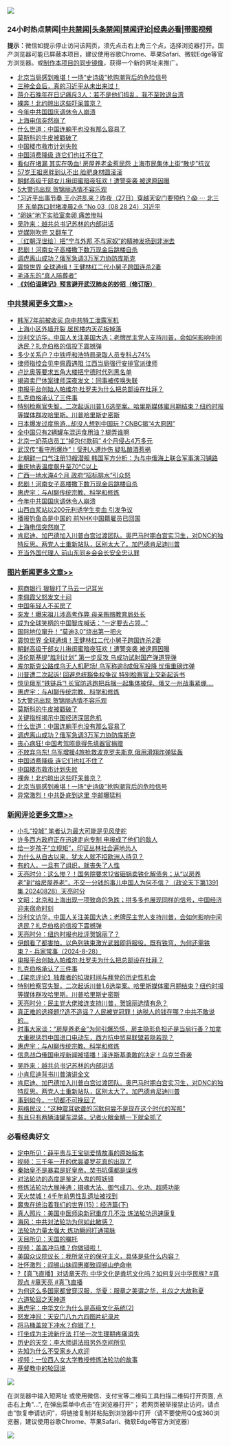 ![](https://raw.githubusercontent.com/jsvpn/jsproxy/dev/64photo/fqnews-qr.jpg)

<div id="tt">
<h3>24小时热点禁闻|<a href="#%E4%B8%AD%E5%85%B1%E7%A6%81%E9%97%BB%E6%9B%B4%E5%A4%9A%E6%96%87%E7%AB%A0">中共禁闻</a>|<a href="#%E5%9B%BE%E7%89%87%E6%96%B0%E9%97%BB%E6%9B%B4%E5%A4%9A%E6%96%87%E7%AB%A0">头条禁闻</a>|<a href="#%E6%96%B0%E9%97%BB%E8%AF%84%E8%AE%BA%E6%9B%B4%E5%A4%9A%E6%96%87%E7%AB%A0">禁闻评论|<a href="#%E5%BF%85%E7%9C%8B%E7%BB%8F%E5%85%B8%E5%A5%BD%E6%96%87">经典必看</a>|<a href="https://696153.xyz/3" target="_blank">带图视频</a></h3>
<div><b>提示：</b>微信如提示停止访问该网页，须先点击右上角三个点，选择浏览器打开。国产浏览器可能已屏蔽本项目，建议使用谷歌Chrome、苹果Safari、微软Edge等官方浏览器。或<a href="%E5%88%B6%E4%BD%9Cgit%E7%A6%81%E9%97%BB%E9%95%9C%E5%83%8F.md">制作本项目的同步镜像</a>，获得一个新的网址来推广。</div>
<ul>

<li><a href="/topimagenews/20240828/2080173.md">北京当局感到难堪！一场“史诗级”抢购潮背后的危险信号</a></li>
<li><a href="/sohnews/20240828/2080237.md">三种全会后，真的习近平从未出来过！</a></li>
<li><a href="/baitai/20240828/2080318.md">蒋介石晚年在日记痛斥3人：若不是他们捣乱，我不至败退台湾</a></li>
<li><a href="/topimagenews/20240828/2080190.md">裸奔！北约晾出这些吓呆普京？</a></li>
<li><a href="/cbnews/20240828/2080345.md">今年中共国国庆调休令人崩溃</a></li>
<li><a href="/cbnews/20240828/2080257.md">上海电信突然崩了</a></li>
<li><a href="/topimagenews/20240828/2080256.md">什么世道：中国连躺平也没有那么容易了</a></li>
<li><a href="/topimagenews/20240828/2080343.md">莫斯科的牛皮被戳破了</a></li>
<li><a href="/topimagenews/20240828/2080191.md">中国楼市救市计划失败</a></li>
<li><a href="/topimagenews/20240828/2080218.md">中国消费降级 连它们也扛不住了</a></li>
<li><a href="/cnnews/20240828/2080383.md">看似在堵漏 其实在吸血! 房屋养老金惹民怨 上海市民集体上街“散步”抗议</a></li>
<li><a href="/yule/20240828/2080385.md">57岁王祖贤胖到认不出 脸肥身材圆滚滚</a></li>
<li><a href="/topimagenews/20240829/2080509.md">朝鲜高级干部女儿揪闺蜜暗夜狂欢！遭警突袭 被逮原因曝</a></li>
<li><a href="/topimagenews/20240828/2080344.md">5大警讯出现 贺锦丽选情不容乐观</a></li>
<li><a href="/sohnews/20240829/2080474.md">“习近平出事节奏 王小洪乱来？昨夜（27日）穿越天安门要预约？😱 ⋯ 北三环 东单路口封堵凌晨2点 ”No 03（08 28 24）习近平</a></li>
<li><a href="/cbnews/20240828/2080220.md">“卵妹”地下实验室卖卵 痛苦惨叫</a></li>
<li><a href="/comments/20240828/2080262.md">吴祚来：越共总书记苏林的内部讲话</a></li>
<li><a href="/cbnews/20240828/2080192.md">党媒刚吹完 又翻车了</a></li>
<li><a href="/cbnews/20240828/2080207.md">〖红朝浮世绘〗把“宁与外邦 不与家奴”的精神发扬到非洲去</a></li>
<li><a href="/cbnews/20240828/2080365.md">悲剧！河南女子高楼撒下数万现金后跳楼自杀</a></li>
<li><a href="/topimagenews/20240828/2080236.md">调虎离山成功？俄军急调3万军力协防库斯克</a></li>
<li><a href="/topimagenews/20240829/2080585.md">震惊世界 全球通缉！王健林红二代小舅子跨国连杀2妻</a></li>
<li><a href="/sohnews/20240828/2080375.md">毛泽东的“真人陪葬者”</a></li>
<li><b><a href="/comments/20200207/1272816.md" target="_blank">《刘伯温碑记》预言避开武汉肺炎的妙招（修订版）</a></b></li>
</ul>
</div>

<div class="catlist">
<h3><a href="/cbnews/" target="_blank">中共禁闻</a><span><a href="/cbnews/" target="_blank" rel="nofollow">更多文章>></a></span></h3>
<ul>
<li><a href="/cbnews/20240829/2080630.md" target="_blank">韩军7年前被收买 向中共特工泄露军机</a></li>
<li><a href="/cbnews/20240829/2080629.md" target="_blank">上海小区外墙开裂 居民楼内天花板掉落</a></li>
<li><a href="/comments/20240829/2080621.md" target="_blank">沙利文访华，中国人关注美国大选；老牌民主党人支持川普，会如何影响中间选民？扎克伯格的信投下震撼弹</a></li>
<li><a href="/cbnews/20240829/2080614.md" target="_blank">多少关系户？中铁呼和浩特局录取人员专科占74%</a></li>
<li><a href="/cbnews/20240829/2080613.md" target="_blank">律师指控会见李佩霞遇阻 江西当局强行安排官派律师</a></li>
<li><a href="/cbnews/20240829/2080602.md" target="_blank">卢比奥等要求五角大楼把宁德时代列黑名单</a></li>
<li><a href="/cbnews/20240829/2080601.md" target="_blank">揭盗卖尸体案律师深夜发文：同事被传唤失联</a></li>
<li><a href="/comments/20240829/2080562.md" target="_blank">电报平台创始人帕维尔·杜罗夫为什么把总部设在杜拜？</a></li>
<li><a href="/comments/20240829/2080523.md" target="_blank">扎克伯格承认了三件事</a></li>
<li><a href="/comments/20240829/2080512.md" target="_blank">特别检察官失智，二次起诉川普1.6选举案。哈里斯媒体蜜月期结束？纽约时报等媒体群攻哈里斯。川普哈里斯史密斯</a></li>
<li><a href="/cbnews/20240829/2080472.md" target="_blank">日本爆发过度旅游…却没人想到中国玩？CNBC揭“4大原因”</a></li>
<li><a href="/cbnews/20240828/2080430.md" target="_blank">全中国只有2辆罐车混运食用油？糊弄谁啊</a></li>
<li><a href="/cbnews/20240828/2080419.md" target="_blank">北京一奶茶店员工“掉包付款码” 4个月侵占4万多元</a></li>
<li><a href="/cbnews/20240828/2080418.md" target="_blank">武汉传“看守所爆炸”！受刑人遭炸伤 疑私酿酒惹祸</a></li>
<li><a href="/cbnews/20240828/2080368.md" target="_blank">北朝鲜一口气注册13艘潜舰 韩国军方分析：为与中俄海上联合军事演习铺路</a></li>
<li><a href="/cbnews/20240828/2080367.md" target="_blank">重庆地表温度飙升至70℃以上</a></li>
<li><a href="/cbnews/20240828/2080366.md" target="_blank">广西一地水淹4个月 政府“招标排水”引众怒</a></li>
<li><a href="/cbnews/20240828/2080365.md" target="_blank">悲剧！河南女子高楼撒下数万现金后跳楼自杀</a></li>
<li><a href="/comments/20240828/2080320.md" target="_blank">惠虎宇：与AI聊传统宗教、科学和修炼</a></li>
<li><a href="/cbnews/20240828/2080345.md" target="_blank">今年中共国国庆调休令人崩溃</a></li>
<li><a href="/cbnews/20240828/2080272.md" target="_blank">山西血浆站以200元利诱学生卖血 引发争议</a></li>
<li><a href="/cbnews/20240828/2080258.md" target="_blank">播报钓鱼岛是中国的 前NHK中国籍雇员已回国</a></li>
<li><a href="/cbnews/20240828/2080257.md" target="_blank">上海电信突然崩了</a></li>
<li><a href="/comments/20240828/2080253.md" target="_blank">肯尼迪、加巴德加入川普白宫过渡团队。奥巴马时期白宫实习生，对DNC的独特反思。两党人士重新站队，区别太大了。加巴德肯尼迪川普</a></li>
<li><a href="/cbnews/20240828/2080244.md" target="_blank">充当外国代理人 前山东同乡会会长安全忠认罪</a></li>

</ul>
</div>
<div class="catlist">
<h3><a href="/topimagenews/" target="_blank">图片新闻</a><span><a href="/topimagenews/" target="_blank" rel="nofollow">更多文章>></a></span></h3>
<ul>
<li><a href="/topimagenews/20240829/2080628.md" target="_blank">网商银行 狠狠打了马云一记耳光</a></li>
<li><a href="/topimagenews/20240829/2080612.md" target="_blank">李佩霞父怒发文十问</a></li>
<li><a href="/topimagenews/20240829/2080600.md" target="_blank">中国年轻人不买房了</a></li>
<li><a href="/topimagenews/20240829/2080599.md" target="_blank">突发！曝宋祖儿涉高考作弊 母亲贿赂教育局处长</a></li>
<li><a href="/topimagenews/20240829/2080598.md" target="_blank">成为全球笑柄的中国智库喊话：“一定要去占领…”</a></li>
<li><a href="/topimagenews/20240829/2080586.md" target="_blank">国际地位窜升！“莫迪3.0”烧出第一把火</a></li>
<li><a href="/topimagenews/20240829/2080585.md" target="_blank">震惊世界 全球通缉！王健林红二代小舅子跨国连杀2妻</a></li>
<li><a href="/topimagenews/20240829/2080509.md" target="_blank">朝鲜高级干部女儿揪闺蜜暗夜狂欢！遭警突袭 被逮原因曝</a></li>
<li><a href="/topimagenews/20240828/2080417.md" target="_blank">泽伦斯基提“胜利计划” 第一步反攻 乌成功试射国产弹道导弹</a></li>
<li><a href="/topimagenews/20240828/2080395.md" target="_blank">库尔斯克公路成乌无人机靶场! 乌军称逾8成俄军投降 忧俄重磅炸弹</a></li>
<li><a href="/topimagenews/20240828/2080364.md" target="_blank">川普遭二次起诉! 回避总统豁免权争议 特别检察官上交新起诉书</a></li>
<li><a href="/topimagenews/20240828/2080363.md" target="_blank">惊见俄军“铁链兵”! 长官防逃跑把兵捆一起集体被俘、俄又一州战事紧绷&#8230;.</a></li>
<li><a href="/comments/20240828/2080320.md" target="_blank">惠虎宇：与AI聊传统宗教、科学和修炼</a></li>
<li><a href="/topimagenews/20240828/2080344.md" target="_blank">5大警讯出现 贺锦丽选情不容乐观</a></li>
<li><a href="/topimagenews/20240828/2080343.md" target="_blank">莫斯科的牛皮被戳破了</a></li>
<li><a href="/topimagenews/20240828/2080342.md" target="_blank">关键指标揭示中国经济深层危机</a></li>
<li><a href="/topimagenews/20240828/2080256.md" target="_blank">什么世道：中国连躺平也没有那么容易了</a></li>
<li><a href="/topimagenews/20240828/2080236.md" target="_blank">调虎离山成功？俄军急调3万军力协防库斯克</a></li>
<li><a href="/topimagenews/20240828/2080235.md" target="_blank">丧心病狂! 中国考驾照竟得先填器官捐赠</a></li>
<li><a href="/topimagenews/20240828/2080234.md" target="_blank">不放弃乌东! 乌军增援4旅抢救波克罗夫斯克 俄用滑翔炸弹猛轰</a></li>
<li><a href="/topimagenews/20240828/2080218.md" target="_blank">中国消费降级 连它们也扛不住了</a></li>
<li><a href="/topimagenews/20240828/2080191.md" target="_blank">中国楼市救市计划失败</a></li>
<li><a href="/topimagenews/20240828/2080190.md" target="_blank">裸奔！北约晾出这些吓呆普京？</a></li>
<li><a href="/topimagenews/20240828/2080173.md" target="_blank">北京当局感到难堪！一场“史诗级”抢购潮背后的危险信号</a></li>
<li><a href="/topimagenews/20240828/2080172.md" target="_blank">异常激烈！中共卧底到这里 华邮曝猛料</a></li>

</ul>
</div>
<div class="catlist">
<h3><a href="/comments/" target="_blank">新闻评论</a><span><a href="/comments/" target="_blank" rel="nofollow">更多文章>></a></span></h3>
<ul>
<li><a href="/comments/20240829/2080663.md" target="_blank">小扎“投城” 笔者认为最大可能是见风使舵</a></li>
<li><a href="/comments/20240829/2080662.md" target="_blank">许多西方政府正在迅速走向专制 电报成了他们的敌人</a></li>
<li><a href="/comments/20240829/2080661.md" target="_blank">给一岁孩子“立规矩”，印证丛林社会遍地怂人</a></li>
<li><a href="/comments/20240829/2080660.md" target="_blank">为什么从自古以来，犹太人就不招欧洲人待见？</a></li>
<li><a href="/comments/20240829/2080658.md" target="_blank">有的人，一旦有了组织，就丧失了人性</a></li>
<li><a href="/comments/20240829/2080654.md" target="_blank">天亮时分：这么惨？！国务院要求12省砸锅卖铁化解债务；从“以房养老”到“给房屋养老”，不交一分钱的事儿中国人为何不信？（政论天下第1391集 20240828）天亮时分</a></li>
<li><a href="/comments/20240829/2080627.md" target="_blank">文昭：北京和上海出现一项致命的急跌；拼多多也展现同样的信号，中国经济迎来宿命时刻</a></li>
<li><a href="/comments/20240829/2080621.md" target="_blank">沙利文访华，中国人关注美国大选；老牌民主党人支持川普，会如何影响中间选民？扎克伯格的信投下震撼弹</a></li>
<li><a href="/comments/20240829/2080584.md" target="_blank">天亮时分：纽约时报也批评贺锦丽了？</a></li>
<li><a href="/comments/20240829/2080583.md" target="_blank">伊朗看了都害怕，以色列铁束激光武器即将服役。既有铁穹，为何还需铁束？- 兵家常事（2024-8-28）</a></li>
<li><a href="/comments/20240829/2080562.md" target="_blank">电报平台创始人帕维尔·杜罗夫为什么把总部设在杜拜？</a></li>
<li><a href="/comments/20240829/2080523.md" target="_blank">扎克伯格承认了三件事</a></li>
<li><a href="/comments/20240829/2080519.md" target="_blank">【梁京评论】独裁者的垃圾时间与拜登的历史性机会</a></li>
<li><a href="/comments/20240829/2080512.md" target="_blank">特别检察官失智，二次起诉川普1.6选举案。哈里斯媒体蜜月期结束？纽约时报等媒体群攻哈里斯。川普哈里斯史密斯</a></li>
<li><a href="/comments/20240829/2080469.md" target="_blank">天亮时分：民主党大佬接连支持川普，贺锦丽选情有危？</a></li>
<li><a href="/comments/20240829/2080468.md" target="_blank">真正难的选择题⁉️造不造谣？人民被党冠罪！纳税人的钱在哪？中共不敢说的&#8230;</a></li>
<li><a href="/comments/20240828/2080426.md" target="_blank">时事大家谈：“房屋养老金”为何引爆恐慌，房主隐形负担还是当局行善？加拿大重税惩罚中国进口电动车，西方抗中贸易联盟若隐若现？</a></li>
<li><a href="/comments/20240828/2080320.md" target="_blank">惠虎宇：与AI聊传统宗教、科学和修炼</a></li>
<li><a href="/comments/20240828/2080359.md" target="_blank">信息战📺俄国电视新闻被插播！泽连斯基勇敢的决定！乌克兰奇袭</a></li>
<li><a href="/comments/20240828/2080262.md" target="_blank">吴祚来：越共总书记苏林的内部讲话</a></li>
<li><a href="/comments/20240828/2080261.md" target="_blank">小肯尼迪背书川普演讲全文</a></li>
<li><a href="/comments/20240828/2080253.md" target="_blank">肯尼迪、加巴德加入川普白宫过渡团队。奥巴马时期白宫实习生，对DNC的独特反思。两党人士重新站队，区别太大了。加巴德肯尼迪川普</a></li>
<li><a href="/comments/20240828/2080246.md" target="_blank">事到如今，一切都不可挽回了</a></li>
<li><a href="/comments/20240828/2080225.md" target="_blank">网络民议：“这种震耳欲聋的沉默何尝不是现在这个时代的写照”</a></li>
<li><a href="/comments/20240828/2080224.md" target="_blank">有且只有两辆油罐车混装，记者火眼金睛一下就全抓了</a></li>

</ul>
</div>

<div class="catlist">
<h3>必看经典好文</h3>
<ul>
<li><a href="/comments/20200616/1345658.md" target="_blank">定中所见：薛平贵与王宝钏爱情故事的原始版本</a></li>
<li><a href="/aomi/qiwen/20151223/484507.md" target="_blank">视频：三千年一开的优昙婆罗花真的出现了</a></li>
<li><a href="/lifebaike/20210407/1521258.md" target="_blank">秦始皇不是暴君是好皇帝，焚书坑儒都是误传</a></li>
<li><a href="/comments/20240320/2015219.md" target="_blank">对法轮功的态度是鉴定人鬼的照妖镜</a></li>
<li><a href="/comments/20191203/1234383.md" target="_blank">修炼法轮功大展神通：摄魂大法、御气成刀、化功、超感功能</a></li>
<li><a href="/ccpdope/20181219/1049286.md" target="_blank">天火焚城！4千年前男性乱遗址被找到</a></li>
<li><a href="/topimagenews/20180610/955499.md" target="_blank">魔鬼在统治着我们的世界(15)：经济篇(下)</a></li>
<li><a href="/comments/20210215/1487728.md" target="_blank">真人照片：美国中医师染新冠重症几不治 炼法轮功迅速康复</a></li>
<li><a href="/comments/20191218/1228234.md" target="_blank">海风：中共对法轮功为何如此敏感？</a></li>
<li><a href="/cbnews/20200816/1381005.md" target="_blank">法轮功力量太强大 炼功瞬间打通带脉</a></li>
<li><a href="/tculture/20180919/1000196.md" target="_blank">天目所见：天国的嘱托</a></li>
<li><a href="/comments/20210711/1572499.md" target="_blank">视频：盖盖冲马桶？你做错啦！</a></li>
<li><a href="/comments/20231214/1974098.md" target="_blank">美国众议院议长：我所坚守的保守主义，具体是些什么内容？</a></li>
<li><a href="/cbnews/20200727/1366904.md" target="_blank">壮怀激烈：阎锡山妹阎惠卿致阎锡山绝命电</a></li>
<li><a href="/bannedvideo/20220601/1740169.md" target="_blank">?【真飞直播】对话章天亮: 中华文化是粪坑文化吗？如何复兴中华民族? #真观点 #章天亮 #真飞直播</a></li>
<li><a href="/comments/20220726/1762946.md" target="_blank">为何这么多国家都曾穿汉服，华夏：服章之美谓之华，礼仪之大故称夏</a></li>
<li><a href="/tculture/20231202/1968819.md" target="_blank">六道轮回之天神道</a></li>
<li><a href="/comments/20240820/2076940.md" target="_blank">惠虎宇：中华文化为什么是高级文化系统(2)</a></li>
<li><a href="/comments/20200604/783200.md" target="_blank">怒发冲冠：天安门八九六四图片纪录片</a></li>
<li><a href="/cnnews/20230303/1855390.md" target="_blank">将马桶盖放下冲水？你错了！</a></li>
<li><a href="/cbnews/20210810/1603566.md" target="_blank">打坐成为主流新疗法 打坐一次生理期疼痛消失</a></li>
<li><a href="/tculture/20121025/73064.md" target="_blank">历史的天空：李大师讲法班另外空间所见</a></li>
<li><a href="/comments/20200620/1346848.md" target="_blank">先知为什么不受家乡人欢迎</a></li>
<li><a href="/comments/20220529/1739017.md" target="_blank">视频：一位西人女大学教授修炼法轮功的故事</a></li>
<li><a href="/comments/20220503/1727726.md" target="_blank">基督教中的轮回说</a></li>

</ul>
</div>

![](https://raw.githubusercontent.com/jsvpn/jsproxy/dev/64photo/fqnews-qr.jpg)

在浏览器中输入短网址 或使用微信、支付宝等二维码工具扫描二维码打开页面, 点击右上角"...", 在弹出菜单中点击“在浏览器打开”； 若网页被举报禁止访问，请点击“恢复申请访问”，将链接复制并粘贴到浏览器中打开（请不要使用QQ或360浏览器，建议使用谷歌Chrome、苹果Safari、微软Edge等官方浏览器）

![](https://raw.githubusercontent.com/jsvpn/jsproxy/dev/64photo/wx.jpg)